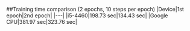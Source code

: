##Training time comparison (2 epochs, 10 steps per epoch)
|Device|1st epoch|2nd epoch|
|---|
|i5-4460|198.73 sec|134.43 sec|
|Google CPU|381.97 sec|323.76 sec|

